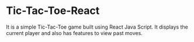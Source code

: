 # Tic-Tac-Toe-React
It is a simple Tic-Tac-Toe game built using React Java Script. It displays the current player and also has features to view past moves.
